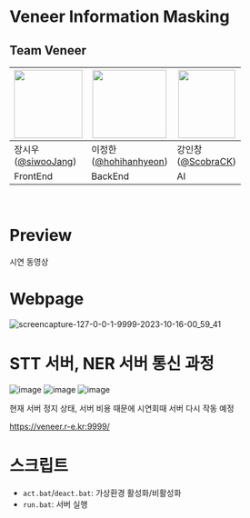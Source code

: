 # Veneer Information Masking

## Team Veneer
|<img src="https://github.com/TABA-4th/taba-frontend/assets/120318020/e6a1292d-8898-4e3f-8f17-bc7b36a3953e" width="120px" height="120px">|<img src="" width="130px" height="120px">|<img src="" width="100px" height="120px">|
|---|---|---|
|장시우<br>([@siwooJang](https://github.com/siwooJang))|이정한<br>([@hohihanhyeon](https://github.com/ChunEunyu))|강인창<br>([@ScobraCK](https://github.com/ChunEunyu))
|FrontEnd|BackEnd|AI|
</br>


# Preview

시연 동영상

# Webpage

![screencapture-127-0-0-1-9999-2023-10-16-00_59_41](https://github.com/veneer-KISIA/Webpage/assets/88125431/99b7e10d-ef02-4340-85db-e93fa9de8f1d)

# STT 서버, NER 서버 통신 과정

![image](https://github.com/veneer-KISIA/Webpage/assets/88125431/56b78a3b-5265-4f6d-bee8-5750b6d5079e)
![image](https://github.com/veneer-KISIA/Webpage/assets/88125431/e773b144-fb2b-4475-94ce-5a58058975a3)
![image](https://github.com/veneer-KISIA/Webpage/assets/88125431/85f9c65c-1b68-4421-a080-be457e906482)

현재 서버 정지 상태, 서버 비용 때문에 시연회때 서버 다시 작동 예정

https://veneer.r-e.kr:9999/

# 스크립트
- `act.bat`/`deact.bat`: 가상환경 활성화/비활성화
- `run.bat`: 서버 실행
